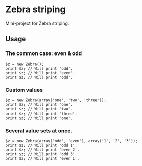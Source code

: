 Zebra striping
==============

Mini-project for Zebra striping.

Usage
-----

### The common case: even & odd

    $z = new Zebra();
    print $z; // Will print 'odd'.
    print $z; // Will print 'even'.
    print $z; // Will print 'odd'.

### Custom values

    $z = new Zebra(array('one', 'two', 'three'));
    print $z; // Will print 'one'.
    print $z; // Will print 'two'.
    print $z; // Will print 'three'.
    print $z; // Will print 'one'.

### Several value sets at once.

    $z = new Zebra(array('odd', 'even'), array('1', '2', '3'));
    print $z; // Will print 'odd 1'.
    print $z; // Will print 'even 2'.
    print $z; // Will print 'odd 3'.
    print $z; // Will print 'even 1'.
